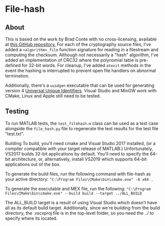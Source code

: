 # File-hash

## About
This is based on the work by Brad Conte with no cross-licensing, available at
[this GitHub repository.](https://github.com/B-Con/crypto-algorithms) For each of the
cryptography source files, I've added a `<algorithm>_file` function signature for reading
in a filestream and computing the checksum. Although not necessarily a "hash" algorithm,
I've added an implementation of CRC32 where the polynomial table is pre-defined for 32-bit words.
For cleanup, I've added `atexit` methods in the event the hashing is interrupted to prevent open
file handlers on abnormal termination.

Additionally, there's a `uuidgen` executable that can be used for generating version 4 [Universal
Unique Identifiers](https://en.wikipedia.org/wiki/Universally_unique_identifier). Visual Studio and
MinGW work with CMake, Linux and Apple still need to be tested.

## Testing
To run MATLAB tests, the `test_filehash.m` class can be used as a test case alongside the `file_hash.py`
file to regenerate the test results for the test file "test.txt".

Building
To build, you'll need cmake and Visual Studio 2017 installed, (or a compiler compatible with your target release of MATLAB.) Unfortunately, VS2017 builds 32-bit applications by default. You'll need to specify the 64-bit architecture, or, alternatively, install VS2019 which supports 64-bit applications out of the box.

To generate the build files, run the following command with file-hash as your active directory: 
`"C:\Program Files\CMake\bin\cmake.exe" -A x64 .`

To generate the executable and MEX file, run the following: 
`"C:\Program Files\CMake\bin\cmake.exe" --build build --target ../ALL_BUILD`

The ALL_BUILD target is a result of using Visual Studio which doesn't have all as its default build target. Additionally, since we're building from the build directory, the .vscxproj file is in the top-level folder, so you need the ../ to specify where its located.
